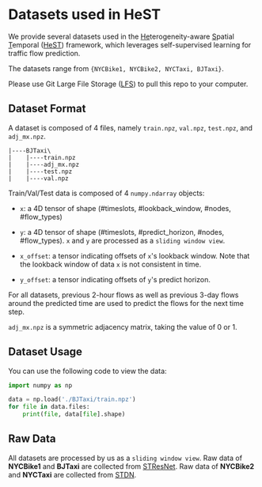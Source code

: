 # Datasets used in HeST

We provide several datasets used in the <u>He</u>terogeneity-aware <u>S</u>patial <u>T</u>emporal ([HeST](https://github.com/Echo-Ji/HeST)) framework, which leverages self-supervised learning for traffic flow prediction. 

The datasets range from `{NYCBike1, NYCBike2, NYCTaxi, BJTaxi}`.

Please use Git Large File Storage ([LFS](https://git-lfs.github.com/)) to pull this repo to your computer.

<!-- You can also download the dataset -->



## Dataset Format

A dataset is composed of 4 files, namely `train.npz`, `val.npz`, `test.npz`, and `adj_mx.npz`.

```
|----BJTaxi\
|    |----train.npz
|    |----adj_mx.npz
|    |----test.npz
|    |----val.npz
```

Train/Val/Test data is composed of 4 `numpy.ndarray` objects:

* `x`: a 4D tensor of shape (#timeslots, #lookback_window, #nodes, #flow_types)
* `y`: a 4D tensor of shape (#timeslots, #predict_horizon, #nodes, #flow_types). `x` and `y` are processed as a `sliding window view`.

* `x_offset`: a tensor indicating offsets of `x`'s lookback window. Note that the lookback window of data `x` is not consistent in time.
* `y_offset`: a tensor indicating offsets of `y`'s predict horizon.

For all datasets, previous 2-hour flows as well as previous 3-day flows around the predicted time are used to predict the flows for the next time step.

`adj_mx.npz` is a symmetric adjacency matrix, taking the value of 0 or 1.

## Dataset Usage

You can use the following code to view the data:

```python
import numpy as np

data = np.load('./BJTaxi/train.npz')
for file in data.files:
    print(file, data[file].shape)
```

## Raw Data

All datasets are processed by us as a `sliding window view`. Raw data of **NYCBike1** and **BJTaxi** are collected from [STResNet](https://ojs.aaai.org/index.php/AAAI/article/view/10735). Raw data of **NYCBike2** and **NYCTaxi** are collected from [STDN](https://ojs.aaai.org/index.php/AAAI/article/view/4511).



